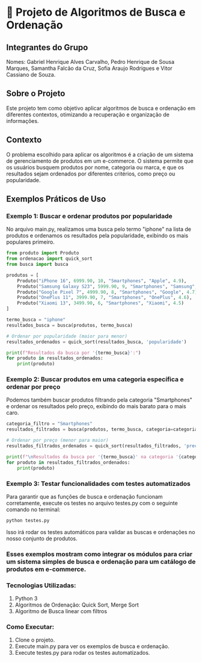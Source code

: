 # 🚀 Projeto de Algoritmos de Busca e Ordenação

## Integrantes do Grupo

Nomes: Gabriel Henrique Alves Carvalho, Pedro Henrique de Sousa Marques, Samantha Falcão da Cruz, Sofia Araujo Rodrigues e Vitor Cassiano de Souza.

## Sobre o Projeto
Este projeto tem como objetivo aplicar algoritmos de busca e ordenação em diferentes contextos, otimizando a recuperação e organização de informações.

## Contexto

O problema escolhido para aplicar os algoritmos é a criação de um sistema de gerenciamento de produtos em um e-commerce. O sistema permite que os usuários busquem produtos por nome, categoria ou marca, e que os resultados sejam ordenados por diferentes critérios, como preço ou popularidade.

## Exemplos Práticos de Uso

### Exemplo 1: Buscar e ordenar produtos por popularidade
No arquivo main.py, realizamos uma busca pelo termo "iphone" na lista de produtos e ordenamos os resultados pela popularidade, exibindo os mais populares primeiro.

```python
from produto import Produto
from ordenacao import quick_sort
from busca import busca

produtos = [
    Produto("iPhone 16", 6999.90, 10, "Smartphones", "Apple", 4.9),
    Produto("Samsung Galaxy S23", 5999.90, 9, "Smartphones", "Samsung", 4.8),
    Produto("Google Pixel 7", 4999.90, 8, "Smartphones", "Google", 4.7),
    Produto("OnePlus 11", 3999.90, 7, "Smartphones", "OnePlus", 4.6),
    Produto("Xiaomi 13", 3499.90, 6, "Smartphones", "Xiaomi", 4.5)
]

termo_busca = "iphone"
resultados_busca = busca(produtos, termo_busca)

# Ordenar por popularidade (maior para menor)
resultados_ordenados = quick_sort(resultados_busca, 'popularidade')

print(f"Resultados da busca por '{termo_busca}':")
for produto in resultados_ordenados:
    print(produto) 
```

### Exemplo 2: Buscar produtos em uma categoria específica e ordenar por preço
Podemos também buscar produtos filtrando pela categoria "Smartphones" e ordenar os resultados pelo preço, exibindo do mais barato para o mais caro.

```python
categoria_filtro = "Smartphones"
resultados_filtrados = busca(produtos, termo_busca, categoria=categoria_filtro)

# Ordenar por preço (menor para maior)
resultados_filtrados_ordenados = quick_sort(resultados_filtrados, 'preco')

print(f"\nResultados da busca por '{termo_busca}' na categoria '{categoria_filtro}':")
for produto in resultados_filtrados_ordenados:
    print(produto)
```

### Exemplo 3: Testar funcionalidades com testes automatizados
Para garantir que as funções de busca e ordenação funcionam corretamente, execute os testes no arquivo testes.py com o seguinte comando no terminal:

```python
python testes.py
```

Isso irá rodar os testes automáticos para validar as buscas e ordenações no nosso conjunto de produtos.

### Esses exemplos mostram como integrar os módulos para criar um sistema simples de busca e ordenação para um catálogo de produtos em e-commerce.

### Tecnologias Utilizadas:

1. Python 3
2. Algoritmos de Ordenação: Quick Sort, Merge Sort
3. Algoritmo de Busca linear com filtros

### Como Executar:

1. Clone o projeto.
2. Execute main.py para ver os exemplos de busca e ordenação.
3. Execute testes.py para rodar os testes automatizados.
